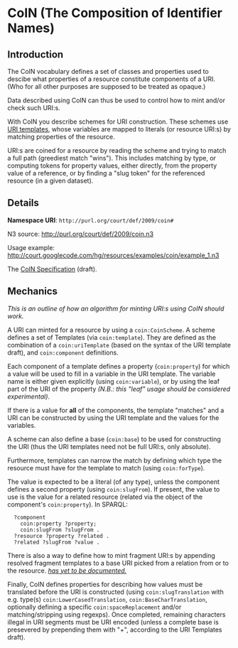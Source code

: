 # CoIN (The Composition of Identifier Names) #

## Introduction ##

The CoIN vocabulary defines a set of classes and properties used to descibe what properties of a resource constitute components of a URI. (Who for all other purposes are supposed to be treated as opaque.)

Data described using CoIN can thus be used to control how to mint and/or check such URI:s.

With CoIN you describe schemes for URI construction. These schemes use [URI templates](http://tools.ietf.org/html/draft-gregorio-uritemplate-04), whose variables are mapped to literals (or resource URI:s) by matching properties of the resource.

URI:s are coined for a resource by reading the scheme and trying to match a full path (greediest match "wins"). This includes matching by type, or computing tokens for property values, either directly, from the property value of a reference, or by finding a "slug token" for the referenced resource (in a given dataset).

## Details ##

**Namespace URI**: `http://purl.org/court/def/2009/coin#`

N3 source: http://purl.org/court/def/2009/coin.n3

Usage example: http://court.googlecode.com/hg/resources/examples/coin/example_1.n3

The [CoIN Specification](http://court.googlecode.com/hg/resources/docs/coin/spec.html) (draft).

## Mechanics ##

_This is an outline of how an algorithm for minting URI:s using CoIN should work._

A URI can minted for a resource by using a `coin:CoinScheme`. A scheme defines a set of Templates (via `coin:template`). They are defined as the combination of a `coin:uriTemplate` (based on the syntax of the URI template draft), and `coin:component` definitions.

Each component of a template defines a property (`coin:property`) for which a value will be used to fill in a variable in the URI template. The variable name is either given explicitly (using `coin:variable`), or by using the leaf part of the URI of the property _(N.B.: this "leaf" usage should be considered experimental)_.

If there is a value for **all** of the components, the template "matches" and a URI can be constructed by using the URI template and the values for the variables.

A scheme can also define a base (`coin:base`) to be used for constructing the URI (thus the URI templates need not be full URI:s, only absolute).

Furthermore, templates can narrow the match by defining which type the resource must have for the template to match (using `coin:forType`).

The value is expected to be a literal (of any type), unless the component defines a second property (using `coin:slugFrom`). If present, the value to use is the value for a related resource (related via the object of the component's `coin:property`). In SPARQL:

```
  ?component
    coin:property ?property;
    coin:slugFrom ?slugFrom .
  ?resource ?property ?related .
  ?related ?slugFrom ?value .
```

There is also a way to define how to mint fragment URI:s by appending resolved fragment templates to a base URI picked from a relation from or to the resource. _[has yet to be documented.](This.md)_

Finally, CoIN defines properties for describing how values must be translated before the URI is constructed (using `coin:slugTranslation` with e.g. type(s) `coin:LowerCasedTranslation`, `coin:BaseCharTranslation`, optionally defining a specific `coin:spaceReplacement` and/or matching/stripping using regexps). Once completed, remaining characters illegal in URI segments must be URI encoded (unless a complete base is presevered by prepending them with "+", according to the URI Templates draft).